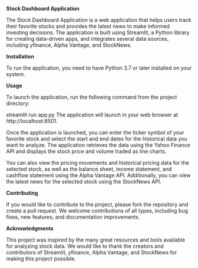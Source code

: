 **Stock Dashboard Application**

The Stock Dashboard Application is a web application that helps users track their favorite stocks and provides the latest news to make informed investing decisions. The application is built using Streamlit, a Python library for creating data-driven apps, and integrates several data sources, including yfinance, Alpha Vantage, and StockNews.

**Installation**

To run the application, you need to have Python 3.7 or later installed on your system. 

**Usage**

To launch the application, run the following command from the project directory:

streamlit run app.py
The application will launch in your web browser at http://localhost:8501.

Once the application is launched, you can enter the ticker symbol of your favorite stock and select the start and end dates for the historical data you want to analyze. The application retrieves the data using the Yahoo Finance API and displays the stock price and volume traded as line charts.

You can also view the pricing movements and historical pricing data for the selected stock, as well as the balance sheet, income statement, and cashflow statement using the Alpha Vantage API. Additionally, you can view the latest news for the selected stock using the StockNews API.

**Contributing**

If you would like to contribute to the project, please fork the repository and create a pull request. We welcome contributions of all types, including bug fixes, new features, and documentation improvements.

**Acknowledgments**

This project was inspired by the many great resources and tools available for analyzing stock data. We would like to thank the creators and contributors of Streamlit, yfinance, Alpha Vantage, and StockNews for making this project possible.
